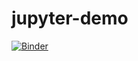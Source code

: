 # jupyter-demo
[![Binder](https://mybinder.org/badge_logo.svg)](https://mybinder.org/v2/gh/jusakihe/jupyter-demo/HEAD)
